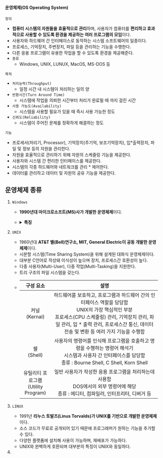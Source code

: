#### 운영체제(OS Operating System)
`정의`
- **컴퓨터 시스템의 자원들을 효율적으로 관리**하며, 사용자가 컴퓨터를 **편리하고 효과적으로 사용할 수 있도록 환경을 제공하는 여러 프로그램의 모임**이다.
- 사용자와 하드웨어 간 인터페이스로 동작하는 시스템 소프트웨어의 일종이다.
- 프로세스, 기억장치, 주변장치, 파일 등을 관리하는 기능을 수행한다.
- 다른 응용 프로그램이 유용한 작업을 할 수 있도록 환경을 제공해준다.
- `종류`
  - Windows, UNIX, LUNUX, MacOS, MS-DOS 등

`목적`
- `처리능력(Throughput)`
  - 일정 시간 내 시스템이 처리하는 일의 양
- `반환시간(Turn Around Time)`
  - 시스탬에 작업을 의뢰한 시간부터 처리가 완료될 때 까지 걸린 시간
- `사용 가능도(Availability)`
  - 시스템을 사용할 필요가 있을 때 즉시 사용 가능한 정도
- `신뢰도(Reliability)`
  - 시스템이 주어진 문제를 정확하게 해결하는 정도

`기능`
- 프로세서(처리기, Processor), 기억장치(주기억, 보조기억장치), 입*출력장치, 파일 및 정보 등의 자원을 관리한다.
- 자원을 효율적으로 관리하기 위해 자원의 스케줄링 기능을 제공한다.
- 사용자와 시스템 간 편리한 인터페이스를 제공한다.
- 시스템의 각종 하드웨어와 네트워크를 관리 * 제어한다.
- 데이터를 관리하고 데이터 및 자원의 공유 기능을 제공한다.

## 운영체제 종류
1. `Windows`
    - **1990년대 마이크로소프트(MS)사가 개발한 운영체제**이다.
    - <details>
      <summary><strong>특징</strong></summary>
      <div>

      | 특징 | 설명 |
      | :--: | :--: |
      | 그래픽 사용자 인터페이스<br>(GUI Graphic User Interface) | 키보드로 명령어를 직접 입력하지 않고, 마우스로 아이콘이나 메뉴를 선택해 모든 작업을 수행하는 방식 |
      | 선점형 멀티태스킹<br>(Preemptive Multi-Tasking) | 멀티태스킹을 하면서 운영체제가 각 작업의 CPU 이용 시간을 제어하여 응용 프로그램 실행 중 장애시 해당 프로그램 강제 종료시키고 모든 자원 반환하는 방식 |
      | PnP<br>(Plug and Play, 자동 감지 기능) | 컴퓨터 시스템에 프린터 등 하드웨어 설치 시 해당 하드웨어를 사용하는데 필요한 시스템 환경을 운영체제가 자동으로 구성해 주는 기능 |
      | OLE<br>(Object Linking and Embedding) | 다른 프로그램에서 작성된 문서 등의 객체를 현재 작성 중인 문서에 자유롭게 연결(Linking)하거나 삽입(Embedding)하여 편집할 수 있게 하는 기능 |
      | 255자의 긴 파일명 | * ? "" <> | 제외한 모든 문자 및 공백 사용해 최대 255자까지 파일 이름 정할 수 있음 |
      | Single-User 시스템 | 컴퓨터 한 대를 한 사람이 독점해서 사용함 |
    
      </div>
      </details>
    
2. `UNIX`
    - 1960년대 **AT&T 벨(Bell)연구소, MIT, General Electric이 공동 개발한 운영체제**이다.
    - 시분할 시스템(Time Sharing System)을 위해 설계된 대화식 운영체제이다.
    - 대부분 C언어로 작성돼 이식성이 높으며 장치, 프로세스간 호환성이 높다.
    - 다중 사용자(Multi-User), 다중 작업(Multi-Tasking)을 지원한다.
    - 트리 구조의 파일 시스템을 갖는다.
    - | 구성 요소 | 설명 |
      | :--: | :--: |
      | 커널<br>(Kernal) | 하드웨어를 보호하고, 프로그램과 하드웨어 간의 인터페이스 역할을 담당함 <br> UNIX의 가장 핵심적인 부분 <br> 프로세스(CPU 스케줄링) 관리, 기억장치 관리, 파일 관리, 입 * 출력 관리, 프로세스간 통신, 데이터 전송 및 변환 등 여러 가지 기능을 수행함 |
      | 쉘<br>(Shell) | 사용자의 명령어를 인식해 프로그램을 호출하고 명령을 수행하는 명령어 해석기 <br> 시스템과 사용자 간 인터페이스를 담당함 <br> 종류 : Bourne Shell, C Shell, Korn Shell |
      | 유틸리티 프로그램<br>(Utility Program) | 일반 사용자가 작성한 응용 프로그램을 처리하는데 사용함 <br> DOS에서의 외부 명령어에 해당 <br> 종류 : 에디터, 컴파일러, 인터프리터, 디버거 등 |

3. `LINUX`
    - 1991년 **리누스 토발즈(Linus Torvalds)가 UNIX를 기반으로 개발한 운영체제**이다.
    - 소스 코드가 무료로 공개되어 있기 때문에 프로그래머가 원하는 기능을 추가할 수 있다.
    - 다양한 플랫폼에 설치해 사용이 가능하며, 재배포가 가능하다.
    - UNIX와 완벽하게 호환되며 대부분의 특징이 UNIX와 동일하다.

4. 



